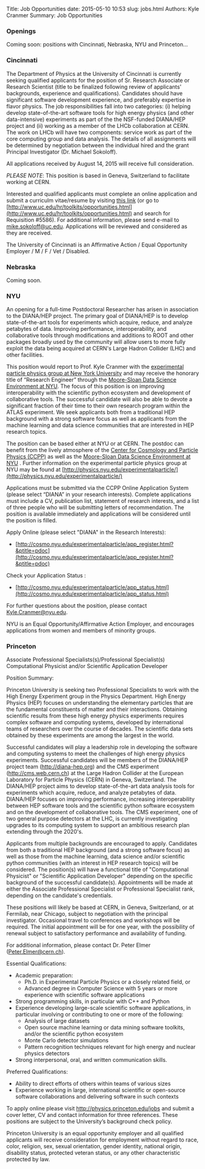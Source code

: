 Title: Job Opportunities
date: 2015-05-10 10:53
slug: jobs.html
Authors: Kyle Cranmer
Summary: Job Opportunities

### Openings

Coming soon: positions with Cincinnati, Nebraska, NYU and Princeton...

### Cincinnati

The Department of Physics at the University of Cincinnati is currently seeking qualified applicants for the position of 
Sr. Research Associate or Research Scientist (title to be finalized following review of applicants' backgrounds, 
experience and qualifications). Candidates should have significant software development experience, and preferably 
expertise in flavor physics. The job responsibilities fall into two categories: (i) helping develop state-of-the-art 
software tools for high energy physics (and other data-intensive) experiments as part of the the NSF-funded DIANA/HEP 
project and (ii) working as a member of the LHCb collaboration at CERN. The work on LHCb will have 
two components: service work as part of the core computing group and data analysis. The details of all assignments will 
be determined by negotiation between the individual hired and the grant Principal Investigator (Dr. Michael Sokoloff).

All applications received by August 14, 2015 will receive full consideration.

*PLEASE NOTE*: This position is based in Geneva, Switzerland to facilitate working at CERN.

Interested and qualified applicants must complete an online application and submit a curriculm vitae/resume by visiting [this link](http://tinyurl.com/q8bmrt6) (or go to [http://www.uc.edu/hr/toolkits/opportunities.html](http://www.uc.edu/hr/toolkits/opportunities.html) and search for Requisition #5586). For additional information, please send e-mail to [mike.sokoloff@uc.edu](mailto:mike.sokoloff@uc.edu). Applications will be reviewed and considered as they are received.

The University of Cincinnati is an Affirmative Action / Equal Opportunity Employer / M / F / Vet / Disabled.


### Nebraska

Coming soon.

### NYU

An opening for a full-time Postdoctoral Researcher has arisen in association to the DIANA/HEP project. The primary goal of DIANA/HEP is to develop state-of-the-art tools for experiments which acquire, reduce, and analyze petabytes of data. Improving performance, interoperability, and collaborative tools through modifications and additions to ROOT and other packages broadly used by the community will allow users to more fully exploit the data being acquired at CERN's Large Hadron Collider (LHC) and other facilities. 

This position would report to Prof. Kyle Cranmer with the [experimental particle physics group at New York University](http://physics.nyu.edu/experimentalparticle/) and may receive the honorary title of “Research Engineer” through the [Moore-Sloan Data Science Environment at NYU](http://cds.nyu.edu/mooresloan/). The focus of this position is on improving interoperability with the scientific python ecosystem and development of collaborative tools. The successful candidate will also be able to devote a significant fraction of their time to their own research program within the ATLAS experiment. We seek applicants both from a traditional HEP background with a strong software focus as well as applicants from the machine learning and data science communities that are interested in HEP research topics.
   
The position can  be based either at NYU or at CERN.  The postdoc can benefit from the lively atmosphere of the [Center for Cosmology and Particle Physics (CCPP)](http://cosmo.nyu.edu/) as well as the 
[Moore-Sloan Data Science Environment at NYU](http://cds.nyu.edu/mooresloan/) . Further information on the experimental particle physics group at NYU may be found at [http://physics.nyu.edu/experimentalparticle/](http://physics.nyu.edu/experimentalparticle/)

Applications must be submitted via the CCPP Online Application System (please select “DIANA” in your research interests). Complete applications must include a CV, publication list, statement of research interests, and a list of three people who will be submitting letters of recommendation. The position is available immediately and applications will be considered until the position is filled.


Apply Online (please select "DIANA" in the Research Interests):

   * [http://cosmo.nyu.edu/experimentalparticle/app_register.html?&ptitle=pdoc](http://cosmo.nyu.edu/experimentalparticle/app_register.html?&ptitle=pdoc)

Check your Application Status :

   * [http://cosmo.nyu.edu/experimentalparticle/app_status.html](http://cosmo.nyu.edu/experimentalparticle/app_status.html)

For further questions about the position, please contact Kyle.Cranmer@nyu.edu.

NYU is an Equal Opportunity/Affirmative Action Employer, and encourages applications from women and members of minority groups.


### Princeton

Associate Professional Specialists(s)/Professional Specialist(s)
Computational Physicist and/or Scientific Application Developer

Position Summary:

Princeton University is seeking two Professional Specialists to
work with the High Energy Experiment group in the Physics Department.
High Energy Physics (HEP) focuses on understanding the elementary
particles that are the fundamental constituents of matter and their
interactions.  Obtaining scientific results from these high energy
physics experiments requires complex software and computing systems,
developed by international teams of researchers over the course of
decades. The scientific data sets obtained by these experiments are
among the largest in the world.

Successful candidates will play a leadership role in developing the
software and computing systems to meet the challenges of high energy
physics experiments. Successful candidates will be members of the
DIANA/HEP project team (http://diana-hep.org) and the CMS experiment
(http://cms.web.cern.ch) at the Large Hadron Collider at the European
Laboratory for Particle Physics (CERN) in Geneva, Switzerland. The
DIANA/HEP project aims to develop state-of-the-art data analysis
tools for experiments which acquire, reduce, and analyze petabytes
of data.  DIANA/HEP focuses on improving performance, increasing
interoperability between HEP software tools and the scientific
python software ecosystem and on the development of collaborative
tools. The CMS experiment, one of two general purpose detectors at
the LHC, is currently investigating upgrades to its computing system
to support an ambitious research plan extending through the 2020's.

Applicants from multiple backgrounds are encouraged to apply.
Candidates from both a traditional HEP background (and a strong
software focus) as well as those from the machine learning, data
science and/or scientific python communities (with an interest in
HEP research topics) will be considered.  The position(s) will have
a functional title of "Computational Physicist" or "Scientific
Application Developer" depending on the specific background of the
successful candidate(s). Appointments will be made at either the
Associate Professional Specialist or Professional Specialist rank,
depending on the candidate's credentials.

These positions will likely be based at CERN, in Geneva, Switzerland,
or at Fermilab, near Chicago, subject to negotiation with the
principal investigator. Occasional travel to conferences and workshops
will be required. The initial appointment will be for one year,
with the possibility of renewal subject to satisfactory performance
and availability of funding.

For additional information, please contact Dr. Peter Elmer
(Peter.Elmer@cern.ch).

Essential Qualifications:
  * Academic preparation:
     * Ph.D. in Experimental Particle Physics or a closely related field, or
     * Advanced degree in Computer Science with 5 years or more
       experience with scientific software applications
  * Strong programming skills, in particular with C++ and Python
  * Experience developing large-scale scientific software applications,
    in particular involving or contributing to one or more of the following:
      * Analysis of large datasets
      * Open source machine learning or data mining software toolkits,
        and/or the scientific python ecosystem
      * Monte Carlo detector simulations
      * Pattern recognition techniques relevant for high energy and
        nuclear physics detectors
  * Strong interpersonal, oral, and written communication skills.

Preferred Qualifications:
  * Ability to direct efforts of others within teams of various sizes
  * Experience working in large, international scientific or
    open-source software collaborations and delivering software in
    such contexts

To apply online please visit http://physics.princeton.edu/jobs and
submit a cover letter, CV and contact information for three references.
These positions are subject to the University’s background check
policy.

Princeton University is an equal opportunity employer and all
qualified applicants will receive consideration for employment
without regard to race, color, religion, sex, sexual orientation,
gender identity, national origin, disability status, protected
veteran status, or any other characteristic protected by law.

